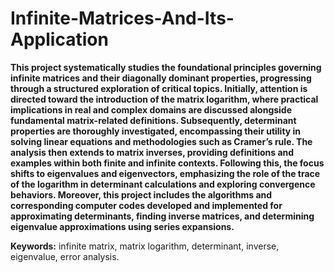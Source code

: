 # Infinite-Matrices-And-Its-Application

**This project systematically studies the foundational principles governing infinite matrices and their diagonally dominant properties, progressing through a structured exploration of critical topics. Initially, attention is directed toward the introduction of the matrix logarithm, where practical implications in real and complex domains are discussed alongside fundamental matrix-related definitions. Subsequently, determinant properties are thoroughly investigated, encompassing their utility in solving linear equations and methodologies such as Cramer’s rule. The analysis then extends to matrix inverses, providing definitions and examples within both finite and infinite contexts. Following this, the focus shifts to eigenvalues and eigenvectors, emphasizing the role of the trace of the logarithm in determinant calculations and exploring convergence behaviors. Moreover, this project includes the algorithms and corresponding computer codes developed and implemented for approximating determinants, finding inverse matrices, and determining eigenvalue approximations using series expansions.**

**Keywords:** infinite matrix, matrix logarithm, determinant, inverse, eigenvalue, error analysis.
